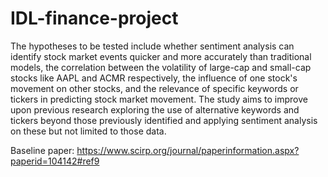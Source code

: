 # IDL-finance-project

The hypotheses to be tested include whether sentiment analysis can identify stock market events quicker and more accurately than traditional models, the correlation between the volatility of large-cap and small-cap stocks like AAPL and ACMR respectively, the influence of one stock's movement on other stocks, and the relevance of specific keywords or tickers in predicting stock market movement. The study aims to improve upon previous research exploring the use of alternative keywords and tickers beyond those previously identified and applying sentiment analysis on these but not limited to those data.

Baseline paper: https://www.scirp.org/journal/paperinformation.aspx?paperid=104142#ref9
